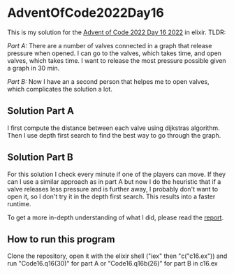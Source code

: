 # AdventOfCode2022Day16
This is my solution for the [Advent of Code 2022 Day 16 2022](https://adventofcode.com/2022/day/16) in elixir. TLDR: 

*Part A:* There are a number of valves connected in a graph that release pressure when opened. I can go to the valves, which takes time, and open valves, which takes time. I want to release the most pressure possible given a graph in 30 min.

*Part B:* Now I have an a second person that helpes me to open valves, which complicates the solution a lot.

## Solution Part A
I first compute the distance between each valve using dijkstras algorithm. Then I use depth first search to find the best way to go through the graph.
## Solution Part B
For this solution I check every minute if one of the players can move. If they can I use a similar approach as in part A but now I do the heuristic that if a valve releases less pressure and is further away, I probably don't want to open it, so I don't try it in the depth first search. This results into a faster runtime.

To get a more in-depth understanding of what I did, please read the [report](https://github.com/sonnenpelzx/AdventOfCode2022Day16/blob/main/Advent_of_Code_16_Report.pdf).
 
## How to run this program
Clone the repository, open it with the elixir shell ("iex" then "c("c16.ex")) and run "Code16.q16(30)" for part A or "Code16.q16b(26)" for part B in c16.ex
